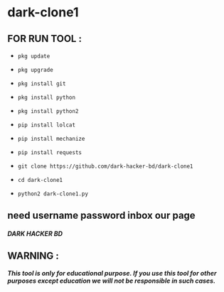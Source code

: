 # dark-clone1
## FOR RUN TOOL :
* `pkg update`
* `pkg upgrade`
* `pkg install git`
* `pkg install python`
* `pkg install python2`
* `pip install lolcat`
* `pip install mechanize`
* `pip install requests`

* `git clone https://github.com/dark-hacker-bd/dark-clone1
`
* `cd dark-clone1`

* `python2 dark-clone1.py`
## need username password inbox our page


##### DARK HACKER BD

## WARNING : 
***This tool is only for educational purpose. If you use this tool for other purposes except education we will not be responsible in such cases.***











